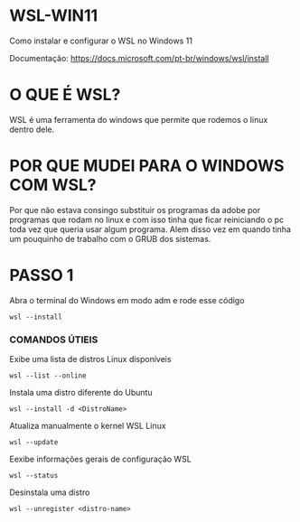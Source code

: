 # WSL-WIN11
Como instalar e configurar o WSL no Windows 11

Documentação: https://docs.microsoft.com/pt-br/windows/wsl/install

# O QUE É WSL?

WSL é uma ferramenta do windows que permite que rodemos o linux dentro dele.

# POR QUE MUDEI PARA O WINDOWS COM WSL?

Por que não estava consingo substituir os programas da adobe por programas que rodam no linux e com isso tinha que ficar reiniciando o pc toda vez que queria usar algum programa.
Alem disso vez em quando tinha um pouquinho de trabalho com o GRUB dos sistemas.

# PASSO 1

Abra o terminal do Windows em modo adm e rode esse código

```
wsl --install
```

### COMANDOS ÚTIEIS

Exibe uma lista de distros Linux disponíveis

```
wsl --list --online
```

Instala uma distro diferente do Ubuntu

```
wsl --install -d <DistroName>
```

Atualiza manualmente o kernel WSL Linux

```
wsl --update
```

Eexibe informações gerais de configuração WSL

```
wsl --status
```

Desinstala uma distro

```
wsl --unregister <distro-name>
```
